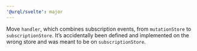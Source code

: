 ```yaml
---
'@urql/svelte': major
---
```


Move `handler`, which combines subscription events, from `mutationStore` to `subscriptionStore`. It’s accidentally been defined and implemented on the wrong store and was meant to be on `subscriptionStore`.
